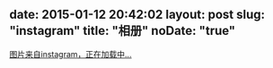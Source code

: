 date: 2015-01-12 20:42:02
layout: post
slug: "instagram"
title: "相册"
noDate: "true"
---

<div class="instagram" data-client-id="a83ce6aad5e847918e25dcd97714a9de" data-user-id="1542787099">
<a href="http://instagram.com/alienliuchang" target="_blank" class="open-ins">图片来自instagram，正在加载中…</a>
</div>
<script src="/js/jquery.lazyload.js"></script>
<script src="/js/instagram.js"></script>